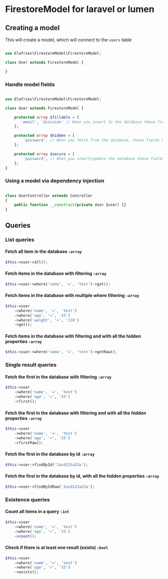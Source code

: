 # FirestoreModel for laravel or lumen

## Creating a model

This will create a model, which will connect to the `users` table
```php

use Elafries\FirestoreModel\FirestoreModel;

class User extends FirestoreModel {

}
```

### Handle model fields
```php

use Elafries\FirestoreModel\FirestoreModel;

class User extends FirestoreModel {

    protected array $fillable = [
       'email', 'division' // When you insert to the database these fields will be added ONLY!
    ];

    protected array $hidden = [
        'password', // When you fetch from the database, these fields will be hidden
    ];

    protected array $secure = [
        'password', // When you insert/update the database these fields will be encrypted.
    ];
}
```

### Using a model via dependency injection
```php 

class UserController extends Controller 
{
    public function __construct(private User $user) {}
}

```

## Queries

### List queries

#### Fetch all item in the database `:array`
```php
$this->user->all();
```

#### Fetch items in the database with filtering `:array`
```php
$this->user->where('name', '=', 'test')->get();
```

#### Fetch items in the database with multiple where filtering `:array`
```php
$this->user
    ->where('name', '=', 'test')
    ->where('age', '>', '33')
    ->where('weight', '>', '110')
    ->get();
```

#### Fetch items in the database with filtering and with all the hidden properties `:array`
```php
$this->user->where('name', '=', 'test')->getRaw();
```

### Single result queries

#### Fetch the first in the database with filtering `:array`
```php
$this->user
    ->where('name', '=', 'test')
    ->where('age', '>', '33')
    ->first();
```

#### Fetch the first in the database with filtering and with all the hidden properties `:array`
```php
$this->user
    ->where('name', '=', 'test')
    ->where('age', '>', '33')
    ->firstRaw();
```

#### Fetch the first in the database by id `:array`
```php
$this->user->findById('2asd123a23a');
```

#### Fetch the first in the database by id, with all the hidden properties `:array`
```php
$this->user->findByIdRaw('2asd123a23a');
```

### Existence queries

#### Count all items in a query `:int`
```php
$this->user
    ->where('name', '=', 'test')
    ->where('age', '>', '33')
    ->count();
```

#### Check if there is at least one result (exists) `:bool`
```php
$this->user
    ->where('name', '=', 'test')
    ->where('age', '>', '33')
    ->exists();
```